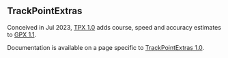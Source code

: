## TrackPointExtras

Conceived in Jul 2023, [TPX 1.0](../tpx10.xsd) adds course, speed and accuracy estimates to [GPX 1.1](https://www.topografix.com/GPX/1/1/gpx.xsd).

Documentation is available on a page specific to [TrackPointExtras 1.0](1/0/README.md).
